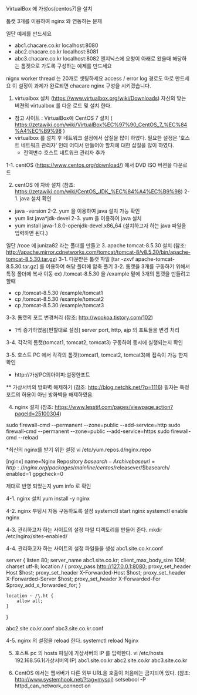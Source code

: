 VirtualBox 에 가성os(centos7)을 설치

톰캣 3개를 이용하여 nginx 와 연동하는 문제

일단 예제를 만드세요
 - abc1.chacare.co.kr localhost:8080
 - abc2.chacare.co.kr localhost:8081
 - abc3.chacare.co.kr localhost:8082
엔지닉스에 요청이 아래로 왔을때 해당하는 톰켓으로 가도록 구성하는 예제를 만드세요

nignx worker thread 는 20개로 셋팅하세요
access / error log 경로도 따로 만드세요
이 설정이 과제가 완료되면 chacare nginx 구성을 시키겠습니다.


1. virtualbox 설치 (https://www.virtualbox.org/wiki/Downloads)
 자신의 맞는 버젼의 virtualbox 를 다운 로드 및 설치 한다.
* 참고 사이트 : VirtualBox에 CentOS 7 설치 ( https://zetawiki.com/wiki/VirtualBox%EC%97%90_CentOS_7_%EC%84%A4%EC%B9%98 )
* virtualbox 를 설치 후 네트워크 설정에서 삽질을 많이 하였다.
 필요한 설정은 '호스트 네트워크 관리자' 인데 어디서 만들어야 할지에 대한 삽질을 많이 하였다.
  - 전역변수 호스트 네트워크 관리자 추가

1-1. centOS (https://www.centos.org/download/) 에서 DVD ISO 버젼을 다운로드

2. centOS 에 자바 설치 (참조: https://zetawiki.com/wiki/CentOS_JDK_%EC%84%A4%EC%B9%98)
2-1. java 설치 확인
 - java -version
2-2. yum 을 이용하여 java 설치 가능 확인
 - yum list java*jdk-devel
2-3. yum 을 이용하여 java 설치
 - yum install java-1.8.0-openjdk-devel.x86_64 (설치하고자 하는 java 파일을 입력하면 된다.)

일단 /rooe 에 juniza82 라는 폴더를 만들고
3. apache tomcat-8.5.30 설치 (참조: http://apache.mirror.cdnetworks.com/tomcat/tomcat-8/v8.5.30/bin/apache-tomcat-8.5.30.tar.gz)
3-1. 다운받은 톰캣 파일 [tar -zxvf apache-tomcat-8.5.30.tar.gz] 를 이용하여 해당 폴더에 압축 풀기
3-2. 톰캣을 3개를 구동하기 위해서 특정 폴더에 복사 이동
 ex) /tomcat-8.5.30 을 /example 밑에 3개의 톰캣을 만들려고 할때
  - cp /tomcat-8.5.30 /example/tomcat1
  - cp /tomcat-8.5.30 /example/tomcat2
  - cp /tomcat-8.5.30 /example/tomcat3

3-3. 톰캣의 포트 변경처리 (참조: http://wookoa.tistory.com/102)
* 1씩 증가하였음[편할대로 설정]
server port, http, ajp 의 포트들을 변경 처리

3-4. 각각의 톰캣(tomcat1, tomcat2, tomcat3) 구동하여 동시에 실행되는지 확인

3-5. 호스트 PC 에서 각각의 톰캣(tomcat1, tomcat2, tomcat3)에 접속이 가능 한지 확인
 - http://가상PC의아이피:설정한포트

** 가상서버의 방화벽 해제하기 (참조: http://blog.netchk.net/?p=1116)
필자는 특정포트의 허용이 아닌 방화벽을 해제하였음.

4. nginx 설치 (참조: https://www.lesstif.com/pages/viewpage.action?pageId=25100304)

sudo firewall-cmd --permanent --zone=public --add-service=http
sudo firewall-cmd --permanent --zone=public --add-service=https
sudo firewall-cmd --reload


*최신의 nginx를 받기 위한 설정 
vi /etc/yum.repos.d/nginx.repo

[nginx]
name=Nginx Repository $basearch - Archive
baseurl=http://nginx.org/packages/mainline/centos/$releasever/$basearch/
enabled=1
gpgcheck=0

제대로 반영 되었는지 yum info 로 확인

4-1. nginx 설치
yum install -y nginx

4-2. nginx 부팅시 자동 구동하도록 설정
systemctl start nginx
systemctl enable nginx

4-3. 관리하고자 하는 사이트의 설정 파일 디렉토리를 만들어 준다.
mkdir /etc/nginx/sites-enabled/ 

4-4. 관리하고자 하는 사이트의 설정 파일들을 생성
abc1.site.co.kr.conf

server {
    listen       80;
    server_name  abc1.site.co.kr;
    client_max_body_size 10M;
    charset utf-8;
    location / {
        proxy_pass http://127.0.0.1:8080;
        proxy_set_header Host $host;
        proxy_set_header X-Forwarded-Host $host;
        proxy_set_header X-Forwarded-Server $host;
        proxy_set_header X-Forwarded-For $proxy_add_x_forwarded_for;
    }

    location ~ /\.ht {
        allow all;
    }
}

abc2.site.co.kr.conf
abc3.site.co.kr.conf

4-5. nginx 의 설정을 reload 한다.
systemctl reload Nginx

5. 호스트 pc 의 hosts 파일에 가상서버의 IP 를 입력한다.
vi /etc/hosts
192.168.56.1(가상서버의 IP)  abc1.site.co.kr abc2.site.co.kr abc3.site.co.kr

6. CentOS 에서는 웹서버가 다른 외부 URL을 호출이 처음에는 금지되어 있다. (참조: http://www.systemhook.net/?tag=mysql)
setsebool -P httpd_can_network_connect on
